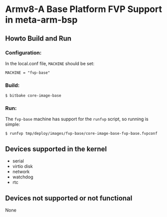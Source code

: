 # Armv8-A Base Platform FVP Support in meta-arm-bsp

## Howto Build and Run

### Configuration:
In the local.conf file, `MACHINE` should be set:
```
MACHINE = "fvp-base"
```

### Build:
```
$ bitbake core-image-base
```

### Run:
The `fvp-base` machine has support for the `runfvp` script, so running is simple:

```
$ runfvp tmp/deploy/images/fvp-base/core-image-base-fvp-base.fvpconf
```
## Devices supported in the kernel
- serial
- virtio disk
- network
- watchdog
- rtc

## Devices not supported or not functional
None
